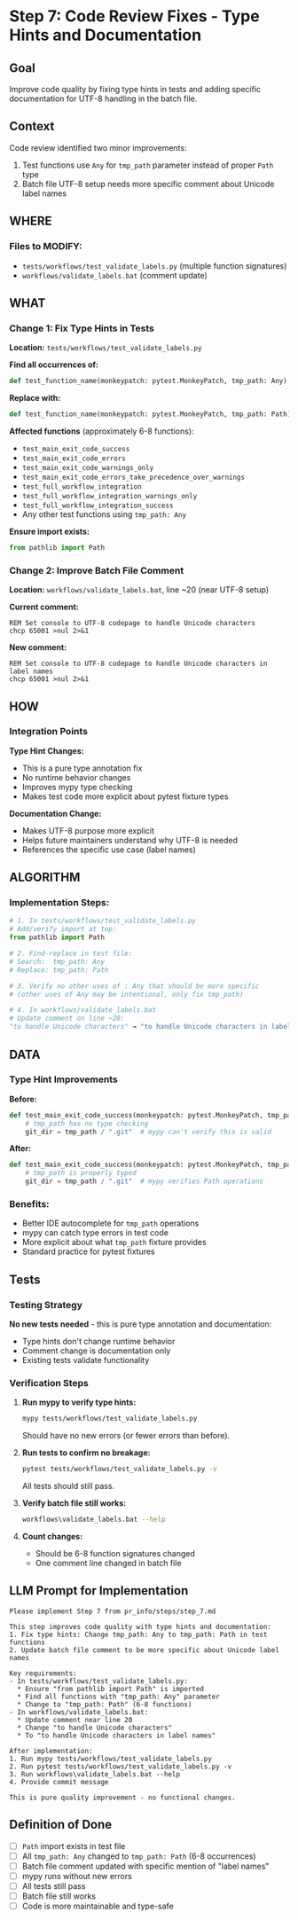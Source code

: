 # Step 7: Code Review Fixes - Type Hints and Documentation

## Goal
Improve code quality by fixing type hints in tests and adding specific documentation for UTF-8 handling in the batch file.

## Context
Code review identified two minor improvements:
1. Test functions use `Any` for `tmp_path` parameter instead of proper `Path` type
2. Batch file UTF-8 setup needs more specific comment about Unicode label names

## WHERE

### Files to MODIFY:
- `tests/workflows/test_validate_labels.py` (multiple function signatures)
- `workflows/validate_labels.bat` (comment update)

## WHAT

### Change 1: Fix Type Hints in Tests

**Location:** `tests/workflows/test_validate_labels.py`

**Find all occurrences of:**
```python
def test_function_name(monkeypatch: pytest.MonkeyPatch, tmp_path: Any) -> None:
```

**Replace with:**
```python
def test_function_name(monkeypatch: pytest.MonkeyPatch, tmp_path: Path) -> None:
```

**Affected functions** (approximately 6-8 functions):
- `test_main_exit_code_success`
- `test_main_exit_code_errors`
- `test_main_exit_code_warnings_only`
- `test_main_exit_code_errors_take_precedence_over_warnings`
- `test_full_workflow_integration`
- `test_full_workflow_integration_warnings_only`
- `test_full_workflow_integration_success`
- Any other test functions using `tmp_path: Any`

**Ensure import exists:**
```python
from pathlib import Path
```

### Change 2: Improve Batch File Comment

**Location:** `workflows/validate_labels.bat`, line ~20 (near UTF-8 setup)

**Current comment:**
```batch
REM Set console to UTF-8 codepage to handle Unicode characters
chcp 65001 >nul 2>&1
```

**New comment:**
```batch
REM Set console to UTF-8 codepage to handle Unicode characters in label names
chcp 65001 >nul 2>&1
```

## HOW

### Integration Points

**Type Hint Changes:**
- This is a pure type annotation fix
- No runtime behavior changes
- Improves mypy type checking
- Makes test code more explicit about pytest fixture types

**Documentation Change:**
- Makes UTF-8 purpose more explicit
- Helps future maintainers understand why UTF-8 is needed
- References the specific use case (label names)

## ALGORITHM

### Implementation Steps:

```python
# 1. In tests/workflows/test_validate_labels.py
# Add/verify import at top:
from pathlib import Path

# 2. Find-replace in test file:
# Search:  tmp_path: Any
# Replace: tmp_path: Path

# 3. Verify no other uses of : Any that should be more specific
# (other uses of Any may be intentional, only fix tmp_path)

# 4. In workflows/validate_labels.bat
# Update comment on line ~20:
"to handle Unicode characters" → "to handle Unicode characters in label names"
```

## DATA

### Type Hint Improvements

**Before:**
```python
def test_main_exit_code_success(monkeypatch: pytest.MonkeyPatch, tmp_path: Any) -> None:
    # tmp_path has no type checking
    git_dir = tmp_path / ".git"  # mypy can't verify this is valid
```

**After:**
```python
def test_main_exit_code_success(monkeypatch: pytest.MonkeyPatch, tmp_path: Path) -> None:
    # tmp_path is properly typed
    git_dir = tmp_path / ".git"  # mypy verifies Path operations
```

### Benefits:
- Better IDE autocomplete for `tmp_path` operations
- mypy can catch type errors in test code
- More explicit about what `tmp_path` fixture provides
- Standard practice for pytest fixtures

## Tests

### Testing Strategy

**No new tests needed** - this is pure type annotation and documentation:
- Type hints don't change runtime behavior
- Comment change is documentation only
- Existing tests validate functionality

### Verification Steps

1. **Run mypy to verify type hints:**
   ```bash
   mypy tests/workflows/test_validate_labels.py
   ```
   Should have no new errors (or fewer errors than before).

2. **Run tests to confirm no breakage:**
   ```bash
   pytest tests/workflows/test_validate_labels.py -v
   ```
   All tests should still pass.

3. **Verify batch file still works:**
   ```bash
   workflows\validate_labels.bat --help
   ```

4. **Count changes:**
   - Should be 6-8 function signatures changed
   - One comment line changed in batch file

## LLM Prompt for Implementation

```
Please implement Step 7 from pr_info/steps/step_7.md

This step improves code quality with type hints and documentation:
1. Fix type hints: Change tmp_path: Any to tmp_path: Path in test functions
2. Update batch file comment to be more specific about Unicode label names

Key requirements:
- In tests/workflows/test_validate_labels.py:
  * Ensure "from pathlib import Path" is imported
  * Find all functions with "tmp_path: Any" parameter
  * Change to "tmp_path: Path" (6-8 functions)
- In workflows/validate_labels.bat:
  * Update comment near line 20
  * Change "to handle Unicode characters" 
  * To "to handle Unicode characters in label names"

After implementation:
1. Run mypy tests/workflows/test_validate_labels.py
2. Run pytest tests/workflows/test_validate_labels.py -v
3. Run workflows\validate_labels.bat --help
4. Provide commit message

This is pure quality improvement - no functional changes.
```

## Definition of Done

- [ ] `Path` import exists in test file
- [ ] All `tmp_path: Any` changed to `tmp_path: Path` (6-8 occurrences)
- [ ] Batch file comment updated with specific mention of "label names"
- [ ] mypy runs without new errors
- [ ] All tests still pass
- [ ] Batch file still works
- [ ] Code is more maintainable and type-safe
